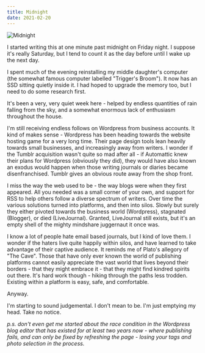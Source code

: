 ```yaml
---
title: Midnight
date: 2021-02-20
---
```


![Midnight](https://source.unsplash.com/FHnnjk1Yj7Y/1600x900)

I started writing this at one minute past midnight on Friday night. I suppose it's really Saturday, but I tend to count it as the day before until I wake up the next day.

I spent much of the evening reinstalling my middle daughter's computer (the somewhat famous computer labelled "Trigger's Broom"). It now has an SSD sitting quietly inside it. I had hoped to upgrade the memory too, but I need to do some research first.

It's been a very, very quiet week here - helped by endless quantities of rain falling from the sky, and a somewhat enormous lack of enthusiasm throughout the house.

I'm still receiving endless follows on Wordpress from business accounts. It kind of makes sense - Wordpress has been heading towards the website hosting game for a very long time. Their page design tools lean heavily towards small businesses, and increasingly away from writers. I wonder if the Tumblr acquisition wasn't quite so mad after all - if Automattic knew their plans for Wordpress (obviously they did), they would have also known an exodus would happen when those writing journals or diaries became disenfranchised. Tumblr gives an obvious route away from the shop front.

I miss the way the web used to be - the way blogs were when they first appeared. All you needed was a small corner of your own, and support for RSS to help others follow a diverse spectrum of writers. Over time the various solutions turned into platforms, and then into silos. Slowly but surely they either pivoted towards the business world (Wordpress), stagnated (Blogger), or died (LiveJournal). Granted, LiveJournal still exists, but it's an empty shell of the mighty mindshare juggernaut it once was.

I know a lot of people hate email based journals, but I kind of love them. I wonder if the haters live quite happily within silos, and have learned to take advantage of their captive audience. It reminds me of Plato's allegory of "The Cave". Those that have only ever known the world of publishing platforms cannot easily appreciate the vast world that lives beyond their borders - that they might embrace it - that they might find kindred spirits out there. It's hard work though - hiking through the paths less trodden. Existing within a platform is easy, safe, and comfortable.

Anyway.

I'm starting to sound judgemental. I don't mean to be. I'm just emptying my head. Take no notice.

*p.s. don't even get me started about the race condition in the Wordpress blog editor that has existed for at least two years now - where publishing fails, and can only be fixed by refreshing the page - losing your tags and photo selection in the process.*
